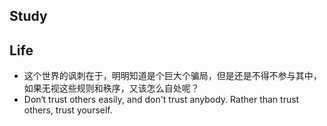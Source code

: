 ## Study

## Life
- 这个世界的讽刺在于，明明知道是个巨大个骗局，但是还是不得不参与其中，如果无视这些规则和秩序，又该怎么自处呢？
- Don‘t trust others easily, and don't trust anybody. Rather than trust others, trust yourself.
